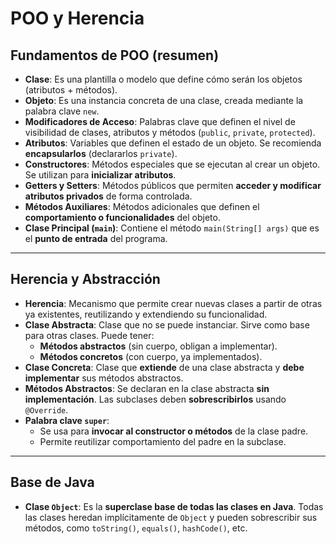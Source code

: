 # POO y Herencia

## Fundamentos de POO (resumen)

- **Clase**: Es una plantilla o modelo que define cómo serán los objetos (atributos + métodos).
- **Objeto**: Es una instancia concreta de una clase, creada mediante la palabra clave `new`.
- **Modificadores de Acceso**: Palabras clave que definen el nivel de visibilidad de clases, atributos y métodos (`public`, `private`, `protected`).
- **Atributos**: Variables que definen el estado de un objeto. Se recomienda **encapsularlos** (declararlos `private`).
- **Constructores**: Métodos especiales que se ejecutan al crear un objeto. Se utilizan para **inicializar atributos**.
- **Getters y Setters**: Métodos públicos que permiten **acceder y modificar atributos privados** de forma controlada.
- **Métodos Auxiliares**: Métodos adicionales que definen el **comportamiento o funcionalidades** del objeto.
- **Clase Principal (`main`)**: Contiene el método `main(String[] args)` que es el **punto de entrada** del programa.

---

## Herencia y Abstracción

- **Herencia**: Mecanismo que permite crear nuevas clases a partir de otras ya existentes, reutilizando y extendiendo su funcionalidad.
- **Clase Abstracta**: Clase que no se puede instanciar. Sirve como base para otras clases. Puede tener:
  - **Métodos abstractos** (sin cuerpo, obligan a implementar).
  - **Métodos concretos** (con cuerpo, ya implementados).
- **Clase Concreta**: Clase que **extiende** de una clase abstracta y **debe implementar** sus métodos abstractos.
- **Métodos Abstractos**: Se declaran en la clase abstracta **sin implementación**. Las subclases deben **sobrescribirlos** usando `@Override`.
- **Palabra clave `super`**:
  - Se usa para **invocar al constructor o métodos** de la clase padre.
  - Permite reutilizar comportamiento del padre en la subclase.

---

## Base de Java

- **Clase `Object`**: Es la **superclase base de todas las clases en Java**. Todas las clases heredan implícitamente de `Object` y pueden sobrescribir sus métodos, como `toString()`, `equals()`, `hashCode()`, etc.
